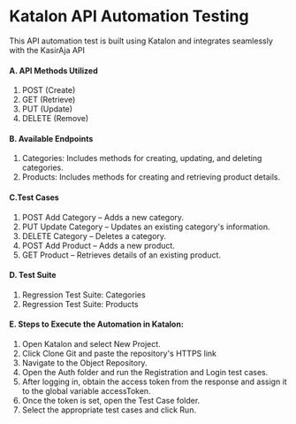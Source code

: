 # Katalon API Automation Testing

This API automation test is built using Katalon and integrates seamlessly with the KasirAja API

#### A. API Methods Utilized
1. POST (Create)
2. GET (Retrieve)
3. PUT (Update)
4. DELETE (Remove)

#### B. Available Endpoints
1. Categories: Includes methods for creating, updating, and deleting categories.
2. Products: Includes methods for creating and retrieving product details.

#### C.Test Cases
1. POST Add Category – Adds a new category.
2. PUT Update Category – Updates an existing category's information.
3. DELETE Category – Deletes a category.
4. POST Add Product – Adds a new product.
5. GET Product – Retrieves details of an existing product.

#### D. Test Suite
1. Regression Test Suite: Categories
2. Regression Test Suite: Products

#### E. Steps to Execute the Automation in Katalon:
1. Open Katalon and select New Project.
2. Click Clone Git and paste the repository's HTTPS link
3. Navigate to the Object Repository.
4. Open the Auth folder and run the Registration and Login test cases.
5. After logging in, obtain the access token from the response and assign it to the global variable accessToken.
6. Once the token is set, open the Test Case folder.
7. Select the appropriate test cases and click Run.

